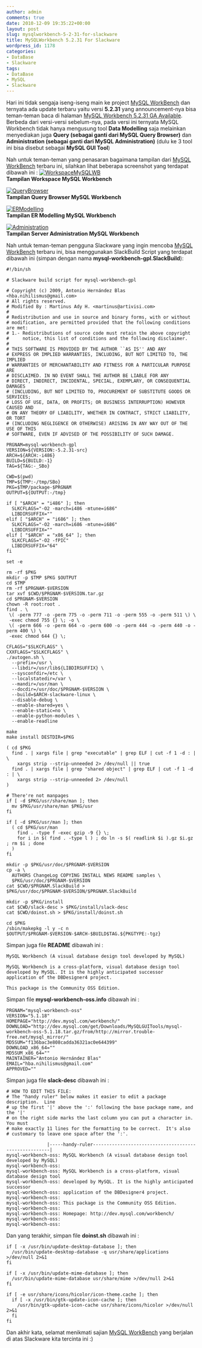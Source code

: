 ```yaml
---
author: admin
comments: true
date: 2010-12-09 19:35:22+00:00
layout: post
slug: mysqlworkbench-5-2-31-for-slackware
title: MySQLWorkbench 5.2.31 For Slackware
wordpress_id: 1178
categories:
- DataBase
- Slackware
tags:
- DataBase
- MySQL
- Slackware
---
```


Hari ini tidak sengaja iseng-iseng main ke project [MySQL WorkBench](http://wb.mysql.com/) dan ternyata ada update terbaru yaitu versi **5.2.31** yang announcement-nya bisa  teman-teman baca di halaman [MySQL Workbench 5.2.31 GA Available](http://wb.mysql.com/?p=861). Berbeda dari versi-versi sebelum-nya, pada versi ini ternyata MySQL Workbench tidak hanya mengusung tool **Data Modelling** saja melainkan menyediakan juga **Query (sebagai ganti dari MySQL Query Browser)** dan **Administration (sebagai ganti dari MySQL Administration)** (dulu ke 3 tool ini bisa disebut sebagai **MySQL GUI Tool**) 

Nah untuk teman-teman yang penasaran bagaimana tampilan dari [MySQL WorkBench](http://wb.mysql.com/) terbaru ini, silahkan lihat beberapa screenshot yang terdapat dibawah ini :
[![WorkspaceMySQLWB](http://farm6.static.flickr.com/5163/5247286226_04ee54b0cf.jpg)](http://www.flickr.com/photos/10243554@N02/5247286226/)  
**Tampilan Workspace MySQL Workbench**
<!-- more -->
[![QueryBrowser](http://farm6.static.flickr.com/5047/5247286224_a89b6bd447.jpg)](http://www.flickr.com/photos/10243554@N02/5247286224/)  
**Tampilan Query Browser MySQL Workbench**

[![ERModelling](http://farm6.static.flickr.com/5008/5247286220_02de0aaed0.jpg)](http://www.flickr.com/photos/10243554@N02/5247286220/)  
**Tampilan ER Modelling MySQL Workbench**

[![Administration](http://farm6.static.flickr.com/5001/5247286212_8cdbec2b3f.jpg)](http://www.flickr.com/photos/10243554@N02/5247286212/)  
**Tampilan Server Administration MySQL Workbench**

Nah untuk teman-teman pengguna Slackware yang ingin mencoba [MySQL WorkBench](http://wb.mysql.com/) terbaru ini, bisa menggunakan SlackBuild Script yang terdapat dibawah ini (simpan dengan nama **mysql-workbench-gpl.SlackBuild**):

    
    
    #!/bin/sh
    
    # Slackware build script for mysql-workbench-gpl
    
    # Copyright (c) 2009, Antonio Hernández Blas <hba.nihilismus@gmail.com>
    # All rights reserved.
    # Modified By : Martinus Ady H. <martinus@artivisi.com>
    #
    # Redistribution and use in source and binary forms, with or without
    # modification, are permitted provided that the following conditions are met:
    # 1.- Redistributions of source code must retain the above copyright
    #     notice, this list of conditions and the following disclaimer.
    #
    # THIS SOFTWARE IS PROVIDED BY THE AUTHOR ``AS IS'' AND ANY
    # EXPRESS OR IMPLIED WARRANTIES, INCLUDING, BUT NOT LIMITED TO, THE IMPLIED
    # WARRANTIES OF MERCHANTABILITY AND FITNESS FOR A PARTICULAR PURPOSE ARE
    # DISCLAIMED. IN NO EVENT SHALL THE AUTHOR BE LIABLE FOR ANY
    # DIRECT, INDIRECT, INCIDENTAL, SPECIAL, EXEMPLARY, OR CONSEQUENTIAL DAMAGES
    # (INCLUDING, BUT NOT LIMITED TO, PROCUREMENT OF SUBSTITUTE GOODS OR SERVICES;
    # LOSS OF USE, DATA, OR PROFITS; OR BUSINESS INTERRUPTION) HOWEVER CAUSED AND
    # ON ANY THEORY OF LIABILITY, WHETHER IN CONTRACT, STRICT LIABILITY, OR TORT
    # (INCLUDING NEGLIGENCE OR OTHERWISE) ARISING IN ANY WAY OUT OF THE USE OF THIS
    # SOFTWARE, EVEN IF ADVISED OF THE POSSIBILITY OF SUCH DAMAGE.
    
    PRGNAM=mysql-workbench-gpl
    VERSION=${VERSION:-5.2.31-src}
    ARCH=${ARCH:-i486}
    BUILD=${BUILD:-1}
    TAG=${TAG:-_SBo}
    
    CWD=$(pwd)
    TMP=${TMP:-/tmp/SBo}
    PKG=$TMP/package-$PRGNAM
    OUTPUT=${OUTPUT:-/tmp}
    
    if [ "$ARCH" = "i486" ]; then
      SLKCFLAGS="-O2 -march=i486 -mtune=i686"
      LIBDIRSUFFIX=""
    elif [ "$ARCH" = "i686" ]; then
      SLKCFLAGS="-O2 -march=i686 -mtune=i686"
      LIBDIRSUFFIX=""
    elif [ "$ARCH" = "x86_64" ]; then
      SLKCFLAGS="-O2 -fPIC"
      LIBDIRSUFFIX="64"
    fi
    
    set -e
    
    rm -rf $PKG
    mkdir -p $TMP $PKG $OUTPUT
    cd $TMP
    rm -rf $PRGNAM-$VERSION
    tar xvf $CWD/$PRGNAM-$VERSION.tar.gz
    cd $PRGNAM-$VERSION
    chown -R root:root .
    find . \
     \( -perm 777 -o -perm 775 -o -perm 711 -o -perm 555 -o -perm 511 \) \
     -exec chmod 755 {} \; -o \
     \( -perm 666 -o -perm 664 -o -perm 600 -o -perm 444 -o -perm 440 -o -perm 400 \) \
     -exec chmod 644 {} \;
    
    CFLAGS="$SLKCFLAGS" \
    CXXFLAGS="$SLKCFLAGS" \
    ./autogen.sh \
      --prefix=/usr \
      --libdir=/usr/lib${LIBDIRSUFFIX} \
      --sysconfdir=/etc \
      --localstatedir=/var \
      --mandir=/usr/man \
      --docdir=/usr/doc/$PRGNAM-$VERSION \
      --build=$ARCH-slackware-linux \
      --disable-debug \
      --enable-shared=yes \
      --enable-static=no \
      --enable-python-modules \
      --enable-readline
    
    make
    make install DESTDIR=$PKG
    
    ( cd $PKG
      find . | xargs file | grep "executable" | grep ELF | cut -f 1 -d : | \
        xargs strip --strip-unneeded 2> /dev/null || true
      find . | xargs file | grep "shared object" | grep ELF | cut -f 1 -d : | \
        xargs strip --strip-unneeded 2> /dev/null
    )
    
    # There're not manpages
    if [ -d $PKG/usr/share/man ]; then
      mv $PKG/usr/share/man $PKG/usr
    fi
    
    if [ -d $PKG/usr/man ]; then
      ( cd $PKG/usr/man
        find . -type f -exec gzip -9 {} \;
        for i in $( find . -type l ) ; do ln -s $( readlink $i ).gz $i.gz ; rm $i ; done
      )
    fi
    
    mkdir -p $PKG/usr/doc/$PRGNAM-$VERSION
    cp -a \
      AUTHORS ChangeLog COPYING INSTALL NEWS README samples \
      $PKG/usr/doc/$PRGNAM-$VERSION
    cat $CWD/$PRGNAM.SlackBuild > $PKG/usr/doc/$PRGNAM-$VERSION/$PRGNAM.SlackBuild
    
    mkdir -p $PKG/install
    cat $CWD/slack-desc > $PKG/install/slack-desc
    cat $CWD/doinst.sh > $PKG/install/doinst.sh
    
    cd $PKG
    /sbin/makepkg -l y -c n $OUTPUT/$PRGNAM-$VERSION-$ARCH-$BUILD$TAG.${PKGTYPE:-tgz}
    



Simpan juga file **README** dibawah ini :

    
    
    MySQL Workbench (A visual database design tool developed by MySQL)
    
    MySQL Workbench is a cross-platform, visual database design tool
    developed by MySQL. It is the highly anticipated successor
    application of the DBDesigner4 project. 
    
    This package is the Community OSS Edition.
    



Simpan file **mysql-workbench-oss.info** dibawah ini :

    
    
    PRGNAM="mysql-workbench-oss"
    VERSION="5.1.18"
    HOMEPAGE="http://dev.mysql.com/workbench/"
    DOWNLOAD="http://dev.mysql.com/get/Downloads/MySQLGUITools/mysql-workbench-oss-5.1.18.tar.gz/from/http://mirror.trouble-free.net/mysql_mirror/"
    MD5SUM="f136bac3e808cadda36321ac0e644399"
    DOWNLOAD_x86_64=""
    MD5SUM_x86_64=""
    MAINTAINER="Antonio Hernández Blas"
    EMAIL="hba.nihilismus@gmail.com"
    APPROVED=""
    



Simpan juga file **slack-desc** dibawah ini :

    
    
    # HOW TO EDIT THIS FILE:
    # The "handy ruler" below makes it easier to edit a package description.  Line
    # up the first '|' above the ':' following the base package name, and the '|'
    # on the right side marks the last column you can put a character in.  You must
    # make exactly 11 lines for the formatting to be correct.  It's also
    # customary to leave one space after the ':'.
    
                   |-----handy-ruler------------------------------------------------------|
    mysql-workbench-oss: MySQL Workbench (A visual database design tool developed by MySQL)
    mysql-workbench-oss:
    mysql-workbench-oss: MySQL Workbench is a cross-platform, visual database design tool
    mysql-workbench-oss: developed by MySQL. It is the highly anticipated successor
    mysql-workbench-oss: application of the DBDesigner4 project. 
    mysql-workbench-oss:
    mysql-workbench-oss: This package is the Community OSS Edition.
    mysql-workbench-oss:
    mysql-workbench-oss: Homepage: http://dev.mysql.com/workbench/
    mysql-workbench-oss:
    mysql-workbench-oss:
    



Dan yang terakhir, simpan file **doinst.sh** dibawah ini :

    
    
    
    if [ -x /usr/bin/update-desktop-database ]; then
      /usr/bin/update-desktop-database -q usr/share/applications >/dev/null 2>&1
    fi
    
    if [ -x /usr/bin/update-mime-database ]; then
      /usr/bin/update-mime-database usr/share/mime >/dev/null 2>&1
    fi
    
    if [ -e usr/share/icons/hicolor/icon-theme.cache ]; then
      if [ -x /usr/bin/gtk-update-icon-cache ]; then
        /usr/bin/gtk-update-icon-cache usr/share/icons/hicolor >/dev/null 2>&1
      fi  
    fi
    



Dan akhir kata, selamat menikmati sajian [MySQL WorkBench](http://wb.mysql.com/) yang berjalan di atas Slackware kita tercinta ini :)


